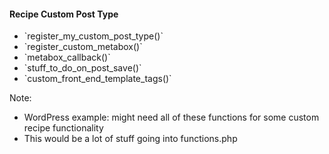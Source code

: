 #### Recipe Custom Post Type

* <!-- .element: class="fragment" -->`register_my_custom_post_type()`
* <!-- .element: class="fragment" -->`register_custom_metabox()`
* <!-- .element: class="fragment" -->`metabox_callback()`
* <!-- .element: class="fragment" -->`stuff_to_do_on_post_save()`
* <!-- .element: class="fragment" -->`custom_front_end_template_tags()`

Note:

- WordPress example: might need all of these functions for some custom recipe functionality
- This would be a lot of stuff going into functions.php
